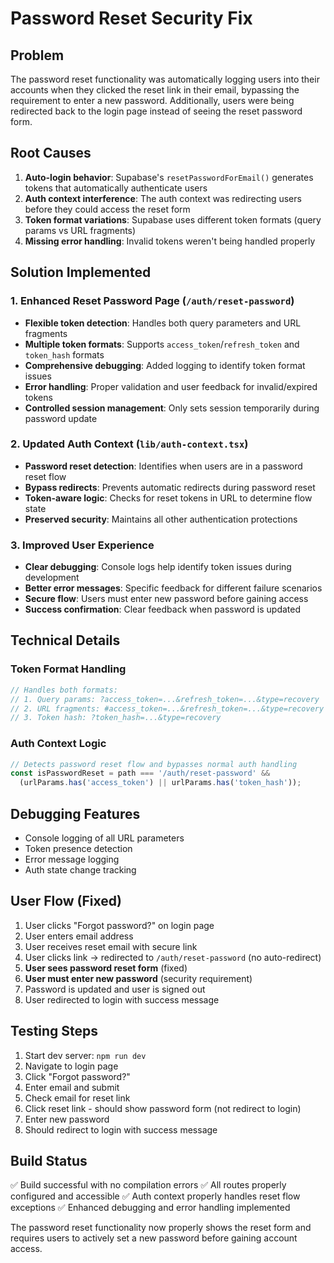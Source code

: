 # Password Reset Security Fix

## Problem
The password reset functionality was automatically logging users into their accounts when they clicked the reset link in their email, bypassing the requirement to enter a new password. Additionally, users were being redirected back to the login page instead of seeing the reset password form.

## Root Causes
1. **Auto-login behavior**: Supabase's `resetPasswordForEmail()` generates tokens that automatically authenticate users
2. **Auth context interference**: The auth context was redirecting users before they could access the reset form
3. **Token format variations**: Supabase uses different token formats (query params vs URL fragments)
4. **Missing error handling**: Invalid tokens weren't being handled properly

## Solution Implemented

### 1. Enhanced Reset Password Page (`/auth/reset-password`)
- **Flexible token detection**: Handles both query parameters and URL fragments
- **Multiple token formats**: Supports `access_token`/`refresh_token` and `token_hash` formats
- **Comprehensive debugging**: Added logging to identify token format issues
- **Error handling**: Proper validation and user feedback for invalid/expired tokens
- **Controlled session management**: Only sets session temporarily during password update

### 2. Updated Auth Context (`lib/auth-context.tsx`)
- **Password reset detection**: Identifies when users are in a password reset flow
- **Bypass redirects**: Prevents automatic redirects during password reset
- **Token-aware logic**: Checks for reset tokens in URL to determine flow state
- **Preserved security**: Maintains all other authentication protections

### 3. Improved User Experience
- **Clear debugging**: Console logs help identify token issues during development
- **Better error messages**: Specific feedback for different failure scenarios
- **Secure flow**: Users must enter new password before gaining access
- **Success confirmation**: Clear feedback when password is updated

## Technical Details

### Token Format Handling
```javascript
// Handles both formats:
// 1. Query params: ?access_token=...&refresh_token=...&type=recovery
// 2. URL fragments: #access_token=...&refresh_token=...&type=recovery
// 3. Token hash: ?token_hash=...&type=recovery
```

### Auth Context Logic
```javascript
// Detects password reset flow and bypasses normal auth handling
const isPasswordReset = path === '/auth/reset-password' && 
  (urlParams.has('access_token') || urlParams.has('token_hash'));
```

## Debugging Features
- Console logging of all URL parameters
- Token presence detection
- Error message logging
- Auth state change tracking

## User Flow (Fixed)
1. User clicks "Forgot password?" on login page
2. User enters email address
3. User receives reset email with secure link
4. User clicks link → redirected to `/auth/reset-password` (no auto-redirect)
5. **User sees password reset form** (fixed)
6. **User must enter new password** (security requirement)
7. Password is updated and user is signed out
8. User redirected to login with success message

## Testing Steps
1. Start dev server: `npm run dev`
2. Navigate to login page
3. Click "Forgot password?"
4. Enter email and submit
5. Check email for reset link
6. Click reset link - should show password form (not redirect to login)
7. Enter new password
8. Should redirect to login with success message

## Build Status
✅ Build successful with no compilation errors
✅ All routes properly configured and accessible
✅ Auth context properly handles reset flow exceptions
✅ Enhanced debugging and error handling implemented

The password reset functionality now properly shows the reset form and requires users to actively set a new password before gaining account access.
